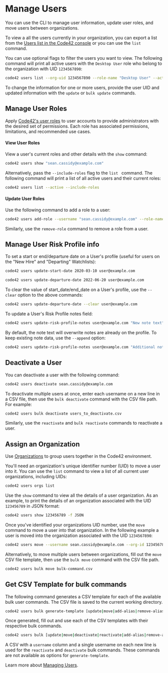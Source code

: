 # Manage Users

You can use the CLI to manage user information, update user roles, and move users between organizations.

To view a all the users currently in your organization, you can export a list from the [Users list in the Code42 console](https://support.code42.com/Administrator/Cloud/Code42_console_reference/Users_reference) or you can use the `list` command.

You can use optional flags to filter the users you want to view. The following command will print all active users with the `Desktop User` role who belong to the organization with UID `1234567890`:
```bash
code42 users list --org-uid 1234567890 --role-name "Desktop User" --active
```

To change the information for one or more users, provide the user UID and updated information with the `update` or `bulk update` commands.

## Manage User Roles

Apply [Code42's user roles](https://support.code42.com/Administrator/Cloud/Monitoring_and_managing/Roles_resources/Roles_reference#Standard_roles) to user accounts to provide administrators with the desired set of permissions.  Each role has associated permissions, limitations, and recommended use cases.

#### View User Roles
View a user's current roles and other details with the `show` command:
```bash
code42 users show "sean.cassidy@example.com"
```
Alternatively, pass the `--include-roles` flag to the `list ` command.  The following command will print a list of all active users and their current roles:
```bash
code42 users list --active --include-roles
```

#### Update User Roles

Use the following command to add a role to a user:
```bash
code42 users add-role --username "sean.cassidy@example.com" --role-name "Desktop User"
```

Similarly, use the `remove-role` command to remove a role from a user.

## Manage User Risk Profile info

To set a start or end/departure date on a User's profile (useful for users on the "New Hire" and "Departing" Watchlists):

```bash
code42 users update-start-date 2020-03-10 user@example.com

code42 users update-departure-date 2022-06-20 user@example.com
```

To clear the value of start_date/end_date on a User's profile, use the `--clear` option to the above commands:

```bash
code42 users update-departure-date --clear user@example.com
```

To update a User's Risk Profile notes field:

```bash
code42 users update-risk-profile-notes user@example.com "New note text"
```

By default, the note text will overwrite notes are already on the profile. To keep existing note data, use the `--append` option:

```bash
code42 users update-risk-profile-notes user@example.com "Additional note text" --append
```

## Deactivate a User

You can deactivate a user with the following command:
```bash
code42 users deactivate sean.cassidy@example.com
```

To deactivate multiple users at once, enter each username on a new line in a CSV file, then use the `bulk deactivate` command with the CSV file path. For example:
```bash
code42 users bulk deactivate users_to_deactivate.csv
```

Similarly, use the `reactivate` and `bulk reactivate` commands to reactivate a user.

## Assign an Organization

Use [Organizations](https://support.code42.com/Administrator/Cloud/Code42_console_reference/Organizations_reference) to group users together in the Code42 environment.

You'll need an organization's unique identifier number (UID) to move a user into it.  You can use the `list` command to view a list of all current user organizations, including UIDs:
```bash
code42 users orgs list
```

Use the `show` command to view all the details of a user organization.
As an example, to print the details of an organization associated with the UID `123456789` in JSON format:
```bash
code42 users show 123456789 -f JSON
```

Once you've identified your organizations UID number, use the `move` command to move a user into that organization.  In the following example a user is moved into the organization associated with the UID `1234567890`:
```bash
code42 users move --username sean.cassidy@example.com --org-id 1234567890
```

Alternatively, to move multiple users between organizations, fill out the `move` CSV file template, then use the `bulk move` command with the CSV file path.
```bash
code42 users bulk move bulk-command.csv
```

## Get CSV Template for bulk commands

The following command generates a CSV template for each of the available bulk user commands.  The CSV file is saved to the current working directory.
```bash
code42 users bulk generate-template [update|move|add-alias|remove-alias|update-risk-profile]
```

Once generated, fill out and use each of the CSV templates with their respective bulk commands.
```bash
code42 users bulk [update|move|deactivate|reactivate|add-alias|remove-alias|update-risk-profile] bulk-command.csv
```

A CSV with a `username` column and a single username on each new line is used for the `reactivate` and `deactivate` bulk commands.  These commands are not available as options for `generate-template`.

Learn more about [Managing Users](../commands/users.md).
